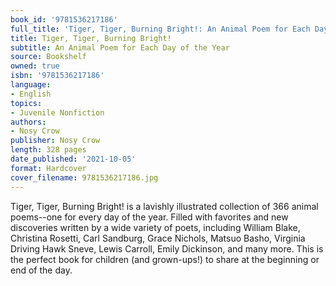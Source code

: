```yaml
---
book_id: '9781536217186'
full_title: 'Tiger, Tiger, Burning Bright!: An Animal Poem for Each Day of the Year'
title: Tiger, Tiger, Burning Bright!
subtitle: An Animal Poem for Each Day of the Year
source: Bookshelf
owned: true
isbn: '9781536217186'
language:
- English
topics:
- Juvenile Nonfiction
authors:
- Nosy Crow
publisher: Nosy Crow
length: 328 pages
date_published: '2021-10-05'
format: Hardcover
cover_filename: 9781536217186.jpg
---
```

Tiger, Tiger, Burning Bright! is a lavishly illustrated collection of 366 animal poems--one for every day of the year. Filled with favorites and new discoveries written by a wide variety of poets, including William Blake, Christina Rosetti, Carl Sandburg, Grace Nichols, Matsuo Basho, Virginia Driving Hawk Sneve, Lewis Carroll, Emily Dickinson, and many more. This is the perfect book for children (and grown-ups!) to share at the beginning or end of the day.
